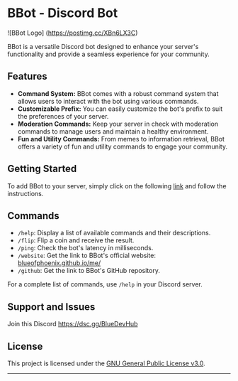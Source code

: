 # BBot - Discord Bot

![BBot Logo] (https://postimg.cc/XBn6LX3C)

BBot is a versatile Discord bot designed to enhance your server's functionality and provide a seamless experience for your community.

## Features

- **Command System:** BBot comes with a robust command system that allows users to interact with the bot using various commands.
- **Customizable Prefix:** You can easily customize the bot's prefix to suit the preferences of your server.
- **Moderation Commands:** Keep your server in check with moderation commands to manage users and maintain a healthy environment.
- **Fun and Utility Commands:** From memes to information retrieval, BBot offers a variety of fun and utility commands to engage your community.

## Getting Started

To add BBot to your server, simply click on the following [link](https://dsc.gg/bluedevhub) and follow the instructions.

## Commands

- `/help`: Display a list of available commands and their descriptions.
- `/flip`: Flip a coin and receive the result.
- `/ping`: Check the bot's latency in milliseconds.
- `/website`: Get the link to BBot's official website: [blueofphoenix.github.io/me/](https://blueofphoenix.github.io/me/)
- `/github`: Get the link to BBot's GitHub repository.

For a complete list of commands, use `/help` in your Discord server.

## Support and Issues

Join this Discord https://dsc.gg/BlueDevHub

## License

This project is licensed under the [GNU General Public License v3.0](https://www.gnu.org/licenses/gpl-3.0.en.html).

---
